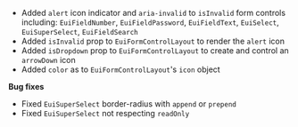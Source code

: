 - Added `alert` icon indicator and `aria-invalid` to `isInvalid` form controls including: `EuiFieldNumber`, `EuiFieldPassword`, `EuiFieldText`, `EuiSelect`, `EuiSuperSelect`, `EuiFieldSearch`
- Added `isInvalid` prop to `EuiFormControlLayout` to render the `alert` icon
- Added `isDropdown` prop to `EuiFormControlLayout` to create and control an `arrowDown` icon
- Added `color` as to `EuiFormControlLayout`'s `icon` object

**Bug fixes**

- Fixed `EuiSuperSelect` border-radius with `append` or `prepend`
- Fixed `EuiSuperSelect` not respecting `readOnly`
